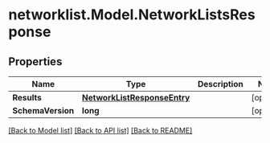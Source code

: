 # networklist.Model.NetworkListsResponse

## Properties

Name | Type | Description | Notes
------------ | ------------- | ------------- | -------------
**Results** | [**NetworkListResponseEntry**](NetworkListResponseEntry.md) |  | [optional] 
**SchemaVersion** | **long** |  | [optional] 

[[Back to Model list]](../README.md#documentation-for-models) [[Back to API list]](../README.md#documentation-for-api-endpoints) [[Back to README]](../README.md)

